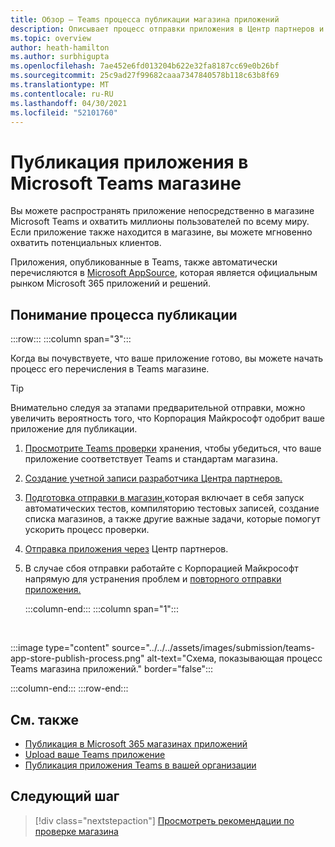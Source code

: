 ```yaml
---
title: Обзор — Teams процесса публикации магазина приложений
description: Описывает процесс отправки приложения в Центр партнеров и его публикации в Microsoft Teams магазине (и AppSource).
ms.topic: overview
author: heath-hamilton
ms.author: surbhigupta
ms.openlocfilehash: 7ae452e6fd013204b622e32fa8187cc69e0b26bf
ms.sourcegitcommit: 25c9ad27f99682caaa7347840578b118c63b8f69
ms.translationtype: MT
ms.contentlocale: ru-RU
ms.lasthandoff: 04/30/2021
ms.locfileid: "52101760"
---
```

# <a name="publish-your-app-to-the-microsoft-teams-store"></a>Публикация приложения в Microsoft Teams магазине

Вы можете распространять приложение непосредственно в магазине Microsoft Teams и охватить миллионы пользователей по всему миру. Если приложение также находится в магазине, вы можете мгновенно охватить потенциальных клиентов.

Приложения, опубликованные в Teams, также автоматически перечисляются в [Microsoft AppSource](https://appsource.microsoft.com), которая является официальным рынком Microsoft 365 приложений и решений.

## <a name="understand-the-publishing-process"></a>Понимание процесса публикации

:::row:::
   :::column span="3":::

Когда вы почувствуете, что ваше приложение готово, вы можете начать процесс его перечисления в Teams магазине.

> [!TIP]
> Внимательно следуя за этапами предварительной отправки, можно увеличить вероятность того, что Корпорация Майкрософт одобрит ваше приложение для публикации.

1. [Просмотрите Teams проверки](~/concepts/deploy-and-publish/appsource/prepare/teams-store-validation-guidelines.md) хранения, чтобы убедиться, что ваше приложение соответствует Teams и стандартам магазина.
1. [Создание учетной записи разработчика Центра партнеров.](~/concepts/deploy-and-publish/appsource/prepare/create-partner-center-dev-account.md)
1. [Подготовка отправки в магазин,](~/concepts/deploy-and-publish/appsource/prepare/submission-checklist.md)которая включает в себя запуск автоматических тестов, компиляторию тестовых записей, создание списка магазинов, а также другие важные задачи, которые помогут ускорить процесс проверки.
1. [Отправка приложения через](https://docs.microsoft.com/office/dev/store/add-in-submission-guide) Центр партнеров.
1. В случае сбоя отправки работайте с Корпорацией Майкрософт напрямую для устранения проблем и [повторного отправки приложения.](~/concepts/deploy-and-publish/appsource/resolve-submission-issues.md)

   :::column-end:::
   :::column span="1":::

<br>

:::image type="content" source="../../../assets/images/submission/teams-app-store-publish-process.png" alt-text="Схема, показывающая процесс Teams магазина приложений." border="false":::

   :::column-end:::
:::row-end:::

## <a name="see-also"></a>См. также

* [Публикация в Microsoft 365 магазинах приложений](https://docs.microsoft.com/office/dev/store/)
* [Upload ваше Teams приложение](~/concepts/deploy-and-publish/apps-upload.md)
* [Публикация приложения Teams в вашей организации](/MicrosoftTeams/tenant-apps-catalog-teams?toc=/microsoftteams/platform/toc.json&bc=/MicrosoftTeams/breadcrumb/toc.json)

## <a name="next-step"></a>Следующий шаг

> [!div class="nextstepaction"]
> [Просмотреть рекомендации по проверке магазина](~/concepts/deploy-and-publish/appsource/prepare/teams-store-validation-guidelines.md)
